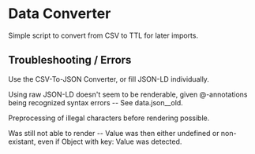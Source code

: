 # Data Converter
Simple script to convert from CSV to TTL for later imports.


## Troubleshooting / Errors
Use the CSV-To-JSON Converter, or fill JSON-LD individually.

Using raw JSON-LD doesn't seem to be renderable, given @-annotations being recognized syntax errors -- See data.json__old.

Preprocessing of illegal characters before rendering possible.

Was still not able to render -- Value was then either undefined or non-existant, even if Object with key: Value was detected.
